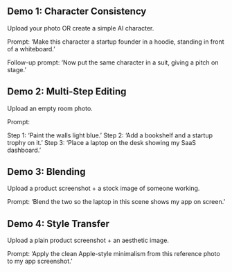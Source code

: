 

## Demo 1: Character Consistency

Upload your photo OR create a simple AI character.

Prompt: ‘Make this character a startup founder in a hoodie, standing in front of a whiteboard.’

Follow-up prompt: ‘Now put the same character in a suit, giving a pitch on stage.’


## Demo 2: Multi-Step Editing

Upload an empty room photo.

Prompt:

Step 1: ‘Paint the walls light blue.’
Step 2: ‘Add a bookshelf and a startup trophy on it.’
Step 3: ‘Place a laptop on the desk showing my SaaS dashboard.’


## Demo 3: Blending

Upload a product screenshot + a stock image of someone working.

Prompt: ‘Blend the two so the laptop in this scene shows my app on screen.’

## Demo 4: Style Transfer

Upload a plain product screenshot + an aesthetic image.

Prompt: ‘Apply the clean Apple-style minimalism from this reference photo to my app screenshot.’